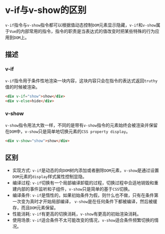 # v-if与v-show的区别
`v-if`指令与`v-show`指令都可以根据值动态控制`DOM`元素显示隐藏，`v-if`和`v-show`属于`Vue`的内部常用的指令，指令的职责是当表达式的值改变时把某些特殊的行为应用到`DOM`上。

## 描述

### v-if
`v-if`指令用于条件性地渲染一块内容，这块内容只会在指令的表达式返回`truthy`值的时候被渲染。

```html
<div v-if="show">show</div>
<div v-else>hide</div>
```

### v-show
`v-show`指令用法大致一样，不同的是带有`v-show`指令的元素始终会被渲染并保留在`DOM`中，`v-show`只是简单地切换元素的`CSS property display`。
```html
<div v-show="show">show</div>
```

## 区别
* 实现方式: `v-if`是动态的向`DOM`树内添加或者删除`DOM`元素，`v-show`是通过设置`DOM`元素的`display`样式属性控制显隐。
* 编译过程: `v-if`切换有一个局部编译卸载的过程，切换过程中合适地销毁和重建内部的事件监听和子组件，`v-show`只是简单的基于`CSS`切换。
* 编译条件: `v-if`是惰性的，如果初始条件为假，则什么也不做，只有在条件第一次变为真时才开始局部编译， `v-show`是在任何条件下都被编译，然后被缓存，而且`DOM`元素保留。
* 性能消耗: `v-if`有更高的切换消耗，`v-show`有更高的初始渲染消耗。
* 使用场景: `v-if`适合条件不太可能改变的情况，`v-show`适合条件频繁切换的情况。
